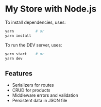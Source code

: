 # My Store with Node.js

To install dependencies, uses:

```bash
yarn          # or 
yarn install
```

To run the DEV server, uses:

```bash
yarn start    # or 
yarn dev
```

## Features

- Serializers for routes
- CRUD for products
- Middleware errors and validation
- Persistent data in JSON file